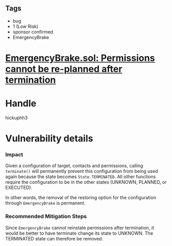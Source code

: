 ## Tags

- bug
- 1 (Low Risk)
- sponsor confirmed
- EmergencyBrake

# [EmergencyBrake.sol: Permissions cannot be re-planned after termination](https://github.com/code-423n4/2021-08-yield-findings/issues/21) 

# Handle

hickuphh3


# Vulnerability details

### Impact

Given a configuration of target, contacts and permissions, calling `terminate()` will permanently prevent this configuration from being used again because the state becomes `State.TERMINATED`. All other functions require the configuration to be in the other states (UNKNOWN, PLANNED, or EXECUTED).

In other words, the removal of the restoring option for the configuration through `EmergencyBrake` is permanent.

### Recommended Mitigation Steps

Since `EmergencyBrake` cannot reinstate permissions after termination, it would be better to have terminate change its state to UNKNOWN. The TERMINATED state can therefore be removed.

